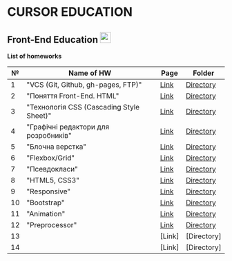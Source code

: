 # CURSOR EDUCATION
## Front-End Education <img src="https://media.giphy.com/media/d3MKBzBTtCUIDwwU/giphy.gif" width="25px">

**List of homeworks**

| №  | Name of HW                               | Page | Folder    | 
| -- | ---------------------------------------- |------| --------- |
| 1  | "VCS (Git, Github, gh-pages, FTP)"       | [Link](https://danadovzh.github.io/Cursor_Education/HW1-Git-GitHub/index.html) | [Directory](https://github.com/DanaDovzh/Cursor_Education/tree/master/HW1-Git-GitHub) |
| 2  | "Поняття Front-End. HTML"                | [Link](https://danadovzh.github.io/Cursor_Education/HW2-HTML/index.html) | [Directory](https://github.com/DanaDovzh/Cursor_Education/tree/master/HW2-HTML) |
| 3  | "Технологія CSS (Cascading Style Sheet)" | [Link](https://danadovzh.github.io/Cursor_Education/HW3-HTML-CSS/index.html) | [Directory](https://github.com/DanaDovzh/Cursor_Education/tree/master/HW3-HTML-CSS) |
| 4  | "Графічні редактори для розробників"     | [Link](https://danadovzh.github.io/Cursor_Education/HW4-Work-with-layouts/index.html) | [Directory](https://github.com/DanaDovzh/Cursor_Education/tree/master/HW4-Work-with-layouts) |
| 5  |"Блочна верстка"                          | [Link](https://danadovzh.github.io/Cursor_Education/HW5-Block-layout/index.html) | [Directory](https://github.com/DanaDovzh/Cursor_Education/tree/master/HW5-Block-layout) |
| 6  | "Flexbox/Grid"                           | [Link](https://danadovzh.github.io/Cursor_Education/HW6-Flexbox-Grid/index.html) | [Directory](https://github.com/DanaDovzh/Cursor_Education/tree/master/HW6-Flexbox-Grid) |
| 7  | "Псевдокласи"                            | [Link](https://danadovzh.github.io/Cursor_Education/HW7-Pseudo-classes/index.html) | [Directory](https://github.com/DanaDovzh/Cursor_Education/tree/master/HW7-Pseudo-classes) |
| 8  | "HTML5, CSS3"                            | [Link](https://danadovzh.github.io/Cursor_Education/HW8-HTML5-CSS3/index.html) | [Directory](https://github.com/DanaDovzh/Cursor_Education/tree/master/HW8-HTML5-CSS3) |
| 9  |  "Responsive"                            | [Link](https://danadovzh.github.io/Cursor_Education/HW9-Responsive/index.html) | [Directory](https://github.com/DanaDovzh/Cursor_Education/tree/master/HW9-Responsive) |
| 10 |   "Bootstrap"                            | [Link](https://danadovzh.github.io/Cursor_Education/HW10-Bootstrap/index.html) | [Directory](https://github.com/DanaDovzh/Cursor_Education/tree/master/HW10-Bootstrap) |
| 11 |  "Animation"                             | [Link](https://danadovzh.github.io/Cursor_Education/HW11-Animation/index.html) | [Directory](https://github.com/DanaDovzh/Cursor_Education/tree/master/HW11-Animation) |
| 12 |  "Preprocessor"                          | [Link](https://danadovzh.github.io/Cursor_Education/HW12-Preprocessor/index.html) | [Directory](https://github.com/DanaDovzh/Cursor_Education/tree/master/HW12-Preprocessor) |
| 13 |                                          | [Link] | [Directory] |
| 14 |                                          | [Link] | [Directory] |

